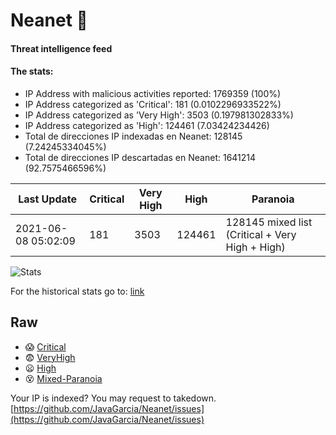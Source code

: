 # Neanet :hocho:
#### Threat intelligence feed
#### The stats:

- IP Address with malicious activities reported: 1769359 (100%)
- IP Address categorized as 'Critical':  181 (0.0102296933522%)
- IP Address categorized as 'Very High':  3503 (0.197981302833%)
- IP Address categorized as 'High':  124461 (7.03424234426)
- Total de direcciones IP indexadas en Neanet:  128145 (7.24245334045%)
- Total de direcciones IP descartadas en Neanet:  1641214 (92.7575466596%)

| Last Update | Critical | Very High | High | Paranoia |
| --- | --- | --- | --- | --- |
| 2021-06-08 05:02:09 | 181 | 3503 | 124461 | 128145 mixed list (Critical + Very High + High)|

![Stats](https://docs.google.com/spreadsheets/d/e/2PACX-1vSnaNMIXVabIpDJjufMlzH7poXnshF3mgd8Is1g9ytUEzVsP5my4Trn8f-xkoLLQ38xpL3HtmUexLo6/pubchart?oid=501124687&format=image)

For the historical stats go to: [link](/stats.csv)
## Raw
- :scream: [Critical](https://raw.githubusercontent.com/JavaGarcia/Neanet/master/blacklists/neanet_critical.txt)
- :fearful: [VeryHigh](https://raw.githubusercontent.com/JavaGarcia/Neanet/master/blacklists/neanet_veryHigh.txtt)
- :frowning: [High](https://raw.githubusercontent.com/JavaGarcia/Neanet/master/blacklists/neanet_high.txt)
- :dizzy_face: [Mixed-Paranoia](https://raw.githubusercontent.com/JavaGarcia/Neanet/master/blacklists/neanet_all.txt)


Your IP is indexed? You may request to takedown. [https://github.com/JavaGarcia/Neanet/issues](https://github.com/JavaGarcia/Neanet/issues)

















































































































































































































































































































































































































































































































































































































































































































































































































































































































































































































































































































































































































































































































































































































































































































































































































































































































































































































































































































































































































































































































































































































































































































































































































































































































































































































































































































































































































































































































































































































































































































































































































































































































































































































































































































































































































































































































































































































































































































































































































































































































































































































































































































































































































































































































































































































































































































































































































































































































































































































































































































































































































































































































































































































































































































































































































































































































































































































































































































































































































































































































































































































































































































































































































































































































































































































































































































































































































































































































































































































































































